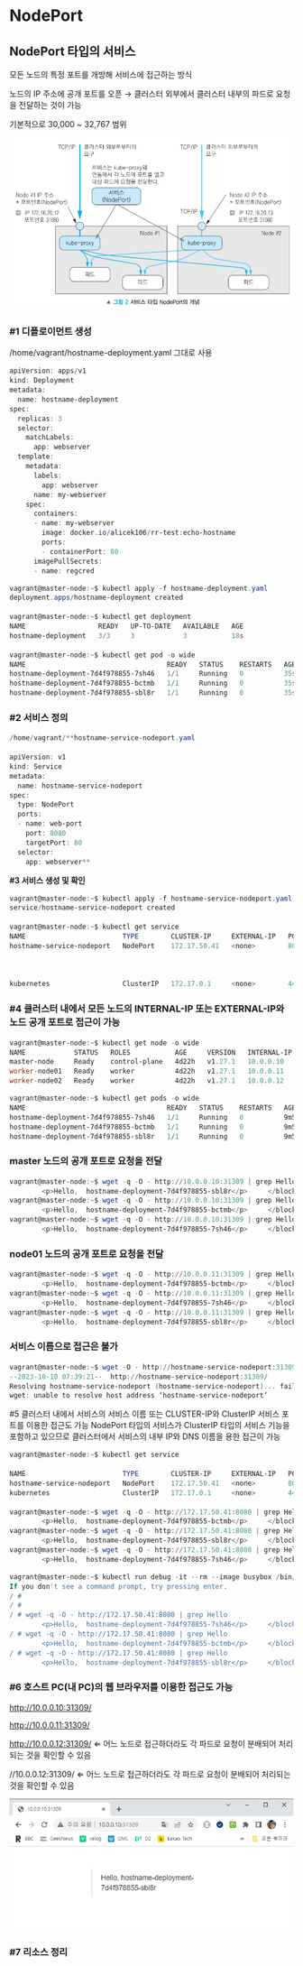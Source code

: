 # NodePort

## **NodePort 타입의 서비스**

모든 노드의 특정 포트를 개방해 서비스에 접근하는 방식

노드의 IP 주소에 공개 포트를 오픈 → 클러스터 외부에서 클러스터 내부의 파드로 요청을 전달하는 것이 가능



기본적으로 30,000 ~ 32,767 범위

![Alt text](img/image-22.png)

### **#1 디플로이먼트 생성**

/home/vagrant/hostname-deployment.yaml 그대로 사용

```powershell
apiVersion: apps/v1
kind: Deployment
metadata:
  name: hostname-deployment
spec:
  replicas: 3
  selector:
    matchLabels:
      app: webserver
  template:
    metadata:
      labels:
        app: webserver
      name: my-webserver
    spec:
      containers:
      - name: my-webserver
        image: docker.io/alicek106/rr-test:echo-hostname
        ports:
        - containerPort: 80
      imagePullSecrets:
      - name: regcred
```

```powershell
vagrant@master-node:~$ kubectl apply -f hostname-deployment.yaml
deployment.apps/hostname-deployment created

vagrant@master-node:~$ kubectl get deployment
NAME                  READY   UP-TO-DATE   AVAILABLE   AGE
hostname-deployment   3/3     3            3           18s

vagrant@master-node:~$ kubectl get pod -o wide
NAME                                   READY   STATUS    RESTARTS   AGE   IP              NODE            NOMINATED NODE   READINESS GATES
hostname-deployment-7d4f978855-7sh46   1/1     Running   0          35s   172.16.158.15   worker-node02   <none>           <none>
hostname-deployment-7d4f978855-bctmb   1/1     Running   0          35s   172.16.87.236   worker-node01   <none>           <none>
hostname-deployment-7d4f978855-sbl8r   1/1     Running   0          35s   172.16.158.16   worker-node02   <none>           <none>
```

### **#2 서비스 정의**

```powershell
/home/vagrant/**hostname-service-nodeport.yaml

apiVersion: v1
kind: Service
metadata:
  name: hostname-service-nodeport
spec:
  type: NodePort
  ports:
  - name: web-port
    port: 8080
    targetPort: 80
  selector:
    app: webserver**
```

**#3 서비스 생성 및 확인**

```powershell
vagrant@master-node:~$ kubectl apply -f hostname-service-nodeport.yaml
service/hostname-service-nodeport created

vagrant@master-node:~$ kubectl get service
NAME                        TYPE        CLUSTER-IP     EXTERNAL-IP   PORT(S)          AGE
hostname-service-nodeport   NodePort    172.17.50.41   <none>        8080:31309/TCP   18s
                                                                          ~~~~~
                                                                          공개 포트
                                                                          모든 노드에서 동일하게 접근할 수 있는 포트
kubernetes                  ClusterIP   172.17.0.1     <none>        443/TCP          4d22h
```

### **#4 클러스터 내에서 모든 노드의 INTERNAL-IP 또는 EXTERNAL-IP와 노드 공개 포트로 접근이 가능**

```powershell
vagrant@master-node:~$ kubectl get node -o wide
NAME            STATUS   ROLES           AGE     VERSION   INTERNAL-IP   EXTERNAL-IP   OS-IMAGE             KERNEL-VERSION      CONTAINER-RUNTIME
master-node     Ready    control-plane   4d22h   v1.27.1   10.0.0.10     <none>        Ubuntu 22.04.3 LTS   5.15.0-83-generic   cri-o://1.27.1
worker-node01   Ready    worker          4d22h   v1.27.1   10.0.0.11     <none>        Ubuntu 22.04.3 LTS   5.15.0-83-generic   cri-o://1.27.1
worker-node02   Ready    worker          4d22h   v1.27.1   10.0.0.12     <none>        Ubuntu 22.04.3 LTS   5.15.0-83-generic   cri-o://1.27.1
```

```powershell
vagrant@master-node:~$ kubectl get pods -o wide
NAME                                   READY   STATUS    RESTARTS   AGE     IP              NODE            NOMINATED NODE   READINESS GATES
hostname-deployment-7d4f978855-7sh46   1/1     Running   0          9m59s   172.16.158.15   worker-node02   <none>           <none>
hostname-deployment-7d4f978855-bctmb   1/1     Running   0          9m59s   172.16.87.236   worker-node01   <none>           <none>
hostname-deployment-7d4f978855-sbl8r   1/1     Running   0          9m59s   172.16.158.16   worker-node02   <none>           <none>
```

### master 노드의 공개 포트로 요청을 전달

```powershell
vagrant@master-node:~$ wget -q -O - http://10.0.0.10:31309 | grep Hello
        <p>Hello,  hostname-deployment-7d4f978855-sbl8r</p>     </blockquote>	⇐ node02에 배치된 파드가 응답
vagrant@master-node:~$ wget -q -O - http://10.0.0.10:31309 | grep Hello
        <p>Hello,  hostname-deployment-7d4f978855-bctmb</p>     </blockquote>	⇐ node01에 배치된 파드가 응답
vagrant@master-node:~$ wget -q -O - http://10.0.0.10:31309 | grep Hello
        <p>Hello,  hostname-deployment-7d4f978855-7sh46</p>     </blockquote>	⇐ node02에 배치된 파드가 응답
```

### node01 노드의 공개 포트로 요청을 전달

```powershell
vagrant@master-node:~$ wget -q -O - http://10.0.0.11:31309 | grep Hello
        <p>Hello,  hostname-deployment-7d4f978855-bctmb</p>     </blockquote>	⇐ node01에 배치된 파드가 응답
vagrant@master-node:~$ wget -q -O - http://10.0.0.11:31309 | grep Hello
        <p>Hello,  hostname-deployment-7d4f978855-7sh46</p>     </blockquote>	⇐ node02에 배치된 파드가 응답
vagrant@master-node:~$ wget -q -O - http://10.0.0.11:31309 | grep Hello
        <p>Hello,  hostname-deployment-7d4f978855-sbl8r</p>     </blockquote>	⇐ node02에 배치된 파드가 응답
```

### 서비스 이름으로 접근은 불가

```powershell
vagrant@master-node:~$ wget -O - http://hostname-service-nodeport:31309
--2023-10-10 07:39:21--  http://hostname-service-nodeport:31309/
Resolving hostname-service-nodeport (hostname-service-nodeport)... failed: Temporary failure in name resolution.
wget: unable to resolve host address ‘hostname-service-nodeport’
```

#5 클러스터 내에서 서비스의 서비스 이름 또는 CLUSTER-IP와 ClusterIP 서비스 포트를 이용한 접근도 가능
NodePort 타입의 서비스가 ClusterIP 타입의 서비스 기능을 포함하고 있으므로 클러스터에서 서비스의 내부 IP와 DNS 이름을 용한 접근이 가능

```powershell
vagrant@master-node:~$ kubectl get service

NAME                        TYPE        CLUSTER-IP     EXTERNAL-IP   PORT(S)          AGE
hostname-service-nodeport   NodePort    172.17.50.41   <none>        8080:31309/TCP   14m
kubernetes                  ClusterIP   172.17.0.1     <none>        443/TCP          4d22h

vagrant@master-node:~$ wget -q -O - http://172.17.50.41:8080 | grep Hello
        <p>Hello,  hostname-deployment-7d4f978855-bctmb</p>     </blockquote>
vagrant@master-node:~$ wget -q -O - http://172.17.50.41:8080 | grep Hello
        <p>Hello,  hostname-deployment-7d4f978855-sbl8r</p>     </blockquote>
vagrant@master-node:~$ wget -q -O - http://172.17.50.41:8080 | grep Hello
        <p>Hello,  hostname-deployment-7d4f978855-7sh46</p>     </blockquote>
```

```powershell
vagrant@master-node:~$ kubectl run debug -it --rm --image busybox /bin/sh
If you don't see a command prompt, try pressing enter.
/ #
/ #
/ # wget -q -O - http://172.17.50.41:8080 | grep Hello
        <p>Hello,  hostname-deployment-7d4f978855-7sh46</p>     </blockquote>
/ # wget -q -O - http://172.17.50.41:8080 | grep Hello
        <p>Hello,  hostname-deployment-7d4f978855-bctmb</p>     </blockquote>
/ # wget -q -O - http://172.17.50.41:8080 | grep Hello
        <p>Hello,  hostname-deployment-7d4f978855-sbl8r</p>     </blockquote>
```

### **#6 호스트 PC(내 PC)의 웹 브라우저를 이용한 접근도 가능**

http://10.0.0.10:31309/

http://10.0.0.11:31309/

http://10.0.0.12:31309/	⇐ 어느 노드로 접근하더라도 각 파드로 요청이 분배되어 처리되는 것을 확인할 수 있음

//10.0.0.12:31309/	⇐ 어느 노드로 접근하더라도 각 파드로 요청이 분배되어 처리되는 것을 확인할 수 있음

![Alt text](img/image-23.png)

### **#7 리소스 정리**